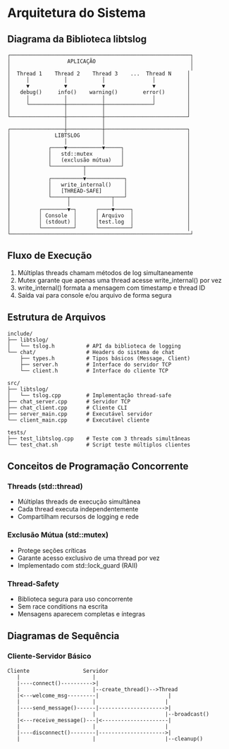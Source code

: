 # Arquitetura do Sistema

## Diagrama da Biblioteca libtslog

```
┌─────────────────────────────────────────────────────────┐
│                  APLICAÇÃO                              │
│                                                         │
│  Thread 1    Thread 2    Thread 3    ...  Thread N     │
│     │           │           │               │          │
│     ▼           ▼           ▼               ▼          │
│   debug()     info()    warning()        error()       │
│     │           │           │               │          │
│     └───────────┼───────────┼───────────────┘          │
│                 │           │                          │
└─────────────────┼───────────┼──────────────────────────┘
                  │           │
┌─────────────────┼───────────┼──────────────────────────┐
│              LIBTSLOG       │                          │
│                 │           │                          │
│            ┌────▼───────────▼─────┐                    │
│            │   std::mutex         │                    │
│            │   (exclusão mútua)   │                    │
│            └──────────┬───────────┘                    │
│                       │                                │
│            ┌──────────▼────────────┐                   │
│            │   write_internal()    │                   │
│            │   [THREAD-SAFE]       │                   │
│            └─────┬─────────────┬───┘                   │
│                  │             │                       │
│         ┌────────▼─┐      ┌────▼─────┐                 │
│         │ Console  │      │ Arquivo  │                 │
│         │ (stdout) │      │test.log  │                 │
│         └──────────┘      └──────────┘                 │
└─────────────────────────────────────────────────────────┘
```

## Fluxo de Execução

1. Múltiplas threads chamam métodos de log simultaneamente
2. Mutex garante que apenas uma thread acesse write_internal() por vez
3. write_internal() formata a mensagem com timestamp e thread ID
4. Saída vai para console e/ou arquivo de forma segura

## Estrutura de Arquivos

```
include/
├── libtslog/
│   └── tslog.h          # API da biblioteca de logging
└── chat/                # Headers do sistema de chat
    ├── types.h          # Tipos básicos (Message, Client)
    ├── server.h         # Interface do servidor TCP
    └── client.h         # Interface do cliente TCP

src/
├── libtslog/
│   └── tslog.cpp        # Implementação thread-safe
├── chat_server.cpp      # Servidor TCP
├── chat_client.cpp      # Cliente CLI
├── server_main.cpp      # Executável servidor
└── client_main.cpp      # Executável cliente

tests/
├── test_libtslog.cpp    # Teste com 3 threads simultâneas
└── test_chat.sh         # Script teste múltiplos clientes
```

## Conceitos de Programação Concorrente

### Threads (std::thread)

- Múltiplas threads de execução simultânea
- Cada thread executa independentemente
- Compartilham recursos de logging e rede

### Exclusão Mútua (std::mutex)

- Protege seções críticas
- Garante acesso exclusivo de uma thread por vez
- Implementado com std::lock_guard (RAII)

### Thread-Safety

- Biblioteca segura para uso concorrente
- Sem race conditions na escrita
- Mensagens aparecem completas e íntegras

## Diagramas de Sequência

### Cliente-Servidor Básico

```
Cliente                 Servidor
   |                       |
   |----connect()---------->|
   |                       |--create_thread()-->Thread
   |<---welcome_msg---------|                      |
   |                       |                      |
   |----send_message()------|--------------------->|
   |                       |                      |--broadcast()
   |<---receive_message()---|<---------------------|
   |                       |                      |
   |----disconnect()--------|--------------------->|
   |                       |                      |--cleanup()
```
